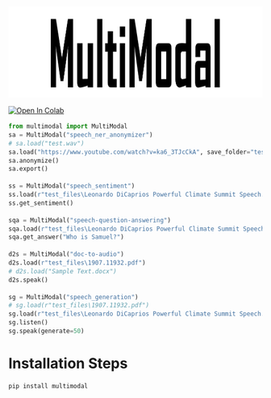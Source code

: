 
<img src="https://github.com/kritiksoman/Multimodal/blob/master/test_files/cover.png" width="1280" height="180"> <br>


[![Open In Colab](https://colab.research.google.com/assets/colab-badge.svg)](https://colab.research.google.com/github/kritiksoman/GIMP-ML/blob/GIMP3-ML/testscases/Demo%20Notebook.ipynb)
```Python
from multimodal import MultiModal
sa = MultiModal("speech_ner_anonymizer")
# sa.load("test.wav")
sa.load("https://www.youtube.com/watch?v=ka6_3TJcCkA", save_folder="test_files")
sa.anonymize()
sa.export()

ss = MultiModal("speech_sentiment")
ss.load(r"test_files\Leonardo DiCaprios Powerful Climate Summit Speech.wav")
ss.get_sentiment()

sqa = MultiModal("speech-question-answering")
sqa.load(r"test_files\Leonardo DiCaprios Powerful Climate Summit Speech.wav")
sqa.get_answer("Who is Samuel?")

d2s = MultiModal("doc-to-audio")
d2s.load(r"test_files\1907.11932.pdf")
# d2s.load("Sample Text.docx")
d2s.speak()

sg = MultiModal("speech_generation")
# sg.load(r"test_files\1907.11932.pdf")
sg.load(r"test_files\Leonardo DiCaprios Powerful Climate Summit Speech.wav")
sg.listen()
sg.speak(generate=50)
```


# Installation Steps
```Python
pip install multimodal
```
